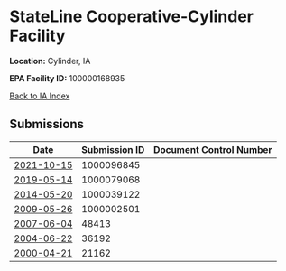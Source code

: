 # StateLine Cooperative-Cylinder Facility

**Location:** Cylinder, IA

**EPA Facility ID:** 100000168935

[Back to IA Index](../../index.md)

## Submissions

| Date | Submission ID | Document Control Number |
|------|--------------|-------------------------|
| [2021-10-15](submissions/1000096845.md) | 1000096845 |  |
| [2019-05-14](submissions/1000079068.md) | 1000079068 |  |
| [2014-05-20](submissions/1000039122.md) | 1000039122 |  |
| [2009-05-26](submissions/1000002501.md) | 1000002501 |  |
| [2007-06-04](submissions/48413.md) | 48413 |  |
| [2004-06-22](submissions/36192.md) | 36192 |  |
| [2000-04-21](submissions/21162.md) | 21162 |  |
